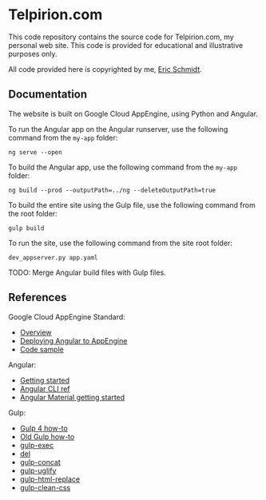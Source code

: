 # Telpirion.com

This code repository contains the source code for Telpirion.com,
my personal web site. This code is provided for educational
and illustrative purposes only.

All code provided here is copyrighted by me,
[Eric Schmidt](https://www.linkedin.com/in/eric-schmidt-692640/).

## Documentation

The website is built on Google Cloud AppEngine, using
Python and Angular.

To run the Angular app on the Angular runserver, use
the following command from the `my-app` folder:

```
ng serve --open
```

To build the Angular app, use the following command from the
`my-app` folder:

```
ng build --prod --outputPath=../ng --deleteOutputPath=true
```

To build the entire site using the Gulp file, use the
following command from the root folder:

```
gulp build
```

To run the site, use the following command from the site root folder:

```
dev_appserver.py app.yaml
```

TODO: Merge Angular build files with Gulp files.

## References

Google Cloud AppEngine Standard:
  * [Overview](https://cloud.google.com/appengine/docs/standard/python/runtime#customized-libraries-in-python-version-27)
  * [Deploying Angular to AppEngine](https://medium.com/@asanoop24/deploying-angular-6-app-on-google-app-engine-b6259d4c16c2)
  * [Code sample](https://github.com/googlecodelabs/cloud-cardboard-viewer)

Angular:
  * [Getting started](https://angular.io/guide/quickstart#getting-started)
  * [Angular CLI ref](https://angular.io/cli/build)
  * [Angular Material getting started](https://material.angular.io/guide/getting-started)

Gulp:
  * [Gulp 4 how-to](https://fettblog.eu/gulp-4-parallel-and-series/)
  * [Old Gulp how-to](https://www.smashingmagazine.com/2014/06/building-with-gulp/)
  * [gulp-exec](https://www.npmjs.com/package/gulp-exec)
  * [del](https://github.com/gulpjs/gulp/blob/master/docs/recipes/delete-files-folder.md)
  * [gulp-concat](https://www.npmjs.com/package/gulp-concat)
  * [gulp-uglify](https://www.npmjs.com/package/gulp-uglify)
  * [gulp-html-replace](https://www.npmjs.com/package/gulp-html-replace)
  * [gulp-clean-css](https://www.npmjs.com/package/gulp-clean-css)